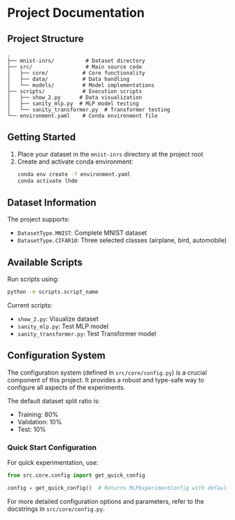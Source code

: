 # Project Documentation

## Project Structure

```
.
├── mnist-inrs/          # Dataset directory
├── src/                 # Main source code
│   ├── core/           # Core functionality
│   ├── data/           # Data handling
│   └── models/         # Model implementations
├── scripts/            # Execution scripts
│   ├── show_2.py      # Data visualization
│   ├── sanity_mlp.py  # MLP model testing
│   └── sanity_transformer.py  # Transformer testing
└── environment.yaml    # Conda environment file
```

## Getting Started

1. Place your dataset in the `mnist-inrs` directory at the project root
2. Create and activate conda environment:
   ```bash
   conda env create -f environment.yaml
   conda activate lhdm
   ```

## Dataset Information

The project supports:

- `DatasetType.MNIST`: Complete MNIST dataset
- `DatasetType.CIFAR10`: Three selected classes (airplane, bird, automobile)

## Available Scripts

Run scripts using:

```bash
python -m scripts.script_name
```

Current scripts:

- `show_2.py`: Visualize dataset
- `sanity_mlp.py`: Test MLP model
- `sanity_transformer.py`: Test Transformer model

## Configuration System

The configuration system (defined in `src/core/config.py`) is a crucial component of this project. It provides a robust and type-safe way to configure all aspects of the experiments.

The default dataset split ratio is:

- Training: 80%
- Validation: 10%
- Test: 10%

### Quick Start Configuration

For quick experimentation, use:

```python
from src.core.config import get_quick_config

config = get_quick_config()  # Returns MLPExperimentConfig with default settings
```

For more detailed configuration options and parameters, refer to the docstrings in `src/core/config.py`.

